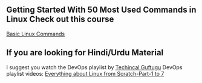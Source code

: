 ## Getting Started With 50 Most Used Commands in Linux Check out this course 

 [Basic Linux Commands](https://www.youtube.com/watch?v=RSlqWnP-Dy8&list=PLDp4ZIFbgTTO8dxL7dNaBxZJY6JzyHHpA&index=1)


 ## If you are looking for Hindi/Urdu Material
 
 I suggest you watch the DevOps playlist by [Techincal Guftugu](https://www.youtube.com/@TechnicalGuftgu)
 DevOps playlist videos:
 [Everything about Linux from Scratch-Part-1 to 7](https://www.youtube.com/watch?v=CTZfWmMAdoI&list=PLBGx66SQNZ8aPsFDwb79JrS2KQBTIZo10&index=4)


 

